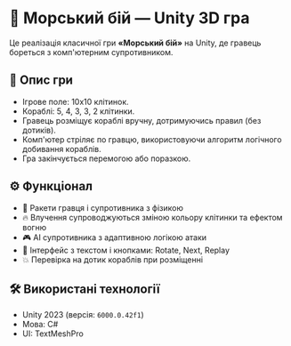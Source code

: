 # 🎯 Морський бій — Unity 3D гра

Це реалізація класичної гри **«Морський бій»** на Unity, де гравець бореться з комп'ютерним супротивником.

## 🧩 Опис гри

- Ігрове поле: 10x10 клітинок.
- Кораблі: 5, 4, 3, 3, 2 клітинки.
- Гравець розміщує кораблі вручну, дотримуючись правил (без дотиків).
- Комп'ютер стріляє по гравцю, використовуючи алгоритм логічного добивання кораблів.
- Гра закінчується перемогою або поразкою.

## ⚙️ Функціонал

- 🚀 Ракети гравця і супротивника з фізикою
- 🔥 Влучення супроводжуються зміною кольору клітинки та ефектом вогню
- 🎮 AI супротивника з адаптивною логікою атаки
- 🧭 Інтерфейс з текстом і кнопками: Rotate, Next, Replay
- 💥 Перевірка на дотик кораблів при розміщенні

## 🛠️ Використані технології

- Unity 2023 (версія: `6000.0.42f1`)
- Мова: C#
- UI: TextMeshPro
